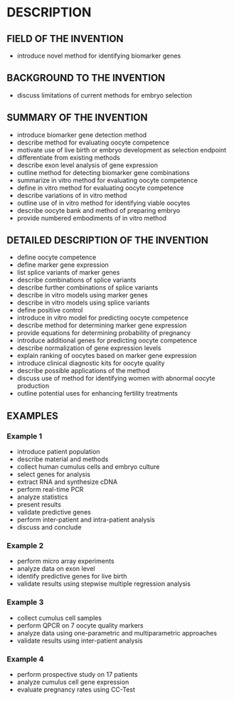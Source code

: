 # DESCRIPTION

## FIELD OF THE INVENTION

- introduce novel method for identifying biomarker genes

## BACKGROUND TO THE INVENTION

- discuss limitations of current methods for embryo selection

## SUMMARY OF THE INVENTION

- introduce biomarker gene detection method
- describe method for evaluating oocyte competence
- motivate use of live birth or embryo development as selection endpoint
- differentiate from existing methods
- describe exon level analysis of gene expression
- outline method for detecting biomarker gene combinations
- summarize in vitro method for evaluating oocyte competence
- define in vitro method for evaluating oocyte competence
- describe variations of in vitro method
- outline use of in vitro method for identifying viable oocytes
- describe oocyte bank and method of preparing embryo
- provide numbered embodiments of in vitro method

## DETAILED DESCRIPTION OF THE INVENTION

- define oocyte competence
- define marker gene expression
- list splice variants of marker genes
- describe combinations of splice variants
- describe further combinations of splice variants
- describe in vitro models using marker genes
- describe in vitro models using splice variants
- define positive control
- introduce in vitro model for predicting oocyte competence
- describe method for determining marker gene expression
- provide equations for determining probability of pregnancy
- introduce additional genes for predicting oocyte competence
- describe normalization of gene expression levels
- explain ranking of oocytes based on marker gene expression
- introduce clinical diagnostic kits for oocyte quality
- describe possible applications of the method
- discuss use of method for identifying women with abnormal oocyte production
- outline potential uses for enhancing fertility treatments

## EXAMPLES

### Example 1

- introduce patient population
- describe material and methods
- collect human cumulus cells and embryo culture
- select genes for analysis
- extract RNA and synthesize cDNA
- perform real-time PCR
- analyze statistics
- present results
- validate predictive genes
- perform inter-patient and intra-patient analysis
- discuss and conclude

### Example 2

- perform micro array experiments
- analyze data on exon level
- identify predictive genes for live birth
- validate results using stepwise multiple regression analysis

### Example 3

- collect cumulus cell samples
- perform QPCR on 7 oocyte quality markers
- analyze data using one-parametric and multiparametric approaches
- validate results using inter-patient analysis

### Example 4

- perform prospective study on 17 patients
- analyze cumulus cell gene expression
- evaluate pregnancy rates using CC-Test

